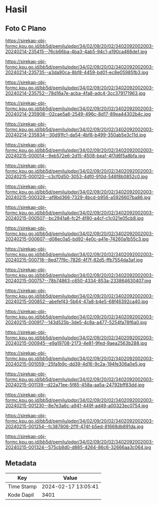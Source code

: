 # Hasil

## Foto C Plano

https://sirekap-obj-formc.kpu.go.id/bb5d/pemilu/pdpr/34/02/09/20/02/3402092002003-20240214-235415--76cb66ba-4ba3-4ab5-94c1-a190ca466de1.jpg

https://sirekap-obj-formc.kpu.go.id/bb5d/pemilu/pdpr/34/02/09/20/02/3402092002003-20240214-235735--a3da90ca-8bf8-4459-bd01-ec8e05985fb3.jpg

https://sirekap-obj-formc.kpu.go.id/bb5d/pemilu/pdpr/34/02/09/20/02/3402092002003-20240214-235752--78d16a7e-acba-4fa8-adc4-3cc379171963.jpg

https://sirekap-obj-formc.kpu.go.id/bb5d/pemilu/pdpr/34/02/09/20/02/3402092002003-20240214-235908--02cae5a6-2549-496c-8d17-89ea44302b4c.jpg

https://sirekap-obj-formc.kpu.go.id/bb5d/pemilu/pdpr/34/02/09/20/02/3402092002003-20240214-235834--30d91fc1-da54-4bf8-b499-350ab5e3c11d.jpg

https://sirekap-obj-formc.kpu.go.id/bb5d/pemilu/pdpr/34/02/09/20/02/3402092002003-20240215-000014--9eb572e6-2d15-4508-bea1-4f7d6f5a8bfa.jpg

https://sirekap-obj-formc.kpu.go.id/bb5d/pemilu/pdpr/34/02/09/20/02/3402092002003-20240215-000120--c3cf0d50-3053-4df0-910d-546f8b0852c0.jpg

https://sirekap-obj-formc.kpu.go.id/bb5d/pemilu/pdpr/34/02/09/20/02/3402092002003-20240215-000329--af9bd366-7329-4bcd-b956-a5926607ba86.jpg

https://sirekap-obj-formc.kpu.go.id/bb5d/pemilu/pdpr/34/02/09/20/02/3402092002003-20240215-000507--bc2941a8-fc2f-4f80-a4cf-c1c021e05cb8.jpg

https://sirekap-obj-formc.kpu.go.id/bb5d/pemilu/pdpr/34/02/09/20/02/3402092002003-20240215-000607--d08ec0a5-bd92-4e0c-a41e-74260a1b55c3.jpg

https://sirekap-obj-formc.kpu.go.id/bb5d/pemilu/pdpr/34/02/09/20/02/3402092002003-20240215-000718--8ed77f9c-7826-4f7f-82d5-ffb7554da3af.jpg

https://sirekap-obj-formc.kpu.go.id/bb5d/pemilu/pdpr/34/02/09/20/02/3402092002003-20240215-000757--78b74863-c650-4334-853a-233864630407.jpg

https://sirekap-obj-formc.kpu.go.id/bb5d/pemilu/pdpr/34/02/09/20/02/3402092002003-20240215-000852--abefef43-5b64-47a8-b4e5-68f46392ca40.jpg

https://sirekap-obj-formc.kpu.go.id/bb5d/pemilu/pdpr/34/02/09/20/02/3402092002003-20240215-000917--143d525b-3de5-4c8a-a477-5254fa78f6a0.jpg

https://sirekap-obj-formc.kpu.go.id/bb5d/pemilu/pdpr/34/02/09/20/02/3402092002003-20240215-000945--e9a19708-2173-4e81-9fed-9aea2563b288.jpg

https://sirekap-obj-formc.kpu.go.id/bb5d/pemilu/pdpr/34/02/09/20/02/3402092002003-20240215-001059--25fa1b9c-dd39-4d16-9c2a-194fe306a0e5.jpg

https://sirekap-obj-formc.kpu.go.id/bb5d/pemilu/pdpr/34/02/09/20/02/3402092002003-20240215-001139--d22a71ee-5f85-458a-aa5a-24792bff83dd.jpg

https://sirekap-obj-formc.kpu.go.id/bb5d/pemilu/pdpr/34/02/09/20/02/3402092002003-20240215-001230--8e7e3a6c-a941-449f-ad49-a00323ec0754.jpg

https://sirekap-obj-formc.kpu.go.id/bb5d/pemilu/pdpr/34/02/09/20/02/3402092002003-20240215-001254--fc387808-2f1f-474f-b5ed-81668db891da.jpg

https://sirekap-obj-formc.kpu.go.id/bb5d/pemilu/pdpr/34/02/09/20/02/3402092002003-20240215-001324--575cb8d0-d885-4264-86c6-32666aa3c064.jpg


## Metadata

| Key        | Value               |
| ---------- | ------------------- |
| Time Stamp | 2024-02-17 13:05:41 |
| Kode Dapil | 3401                |



